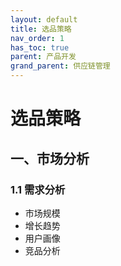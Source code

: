 ```yaml
---
layout: default
title: 选品策略
nav_order: 1
has_toc: true
parent: 产品开发
grand_parent: 供应链管理
---
```


# 选品策略

## 一、市场分析
### 1.1 需求分析
- 市场规模
- 增长趋势
- 用户画像
- 竞品分析 